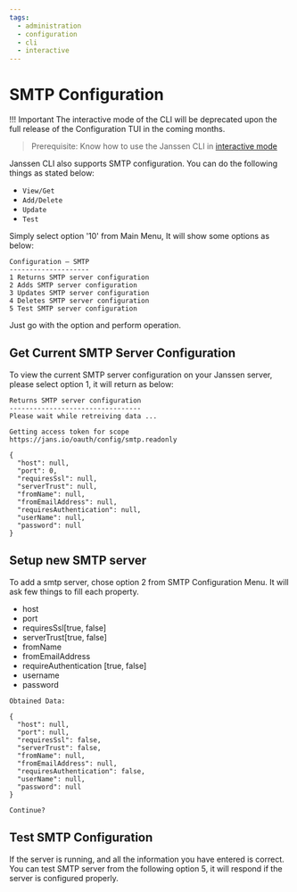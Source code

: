 ```yaml
---
tags:
  - administration
  - configuration
  - cli
  - interactive
---
```


# SMTP Configuration

!!! Important
    The interactive mode of the CLI will be deprecated upon the full release of the Configuration TUI in the coming months.

> Prerequisite: Know how to use the Janssen CLI in [interactive mode](im-index.md)

Janssen CLI also supports SMTP configuration. You can do the following things as stated below:
- `View/Get`
- `Add/Delete`
- `Update`
- `Test`

Simply select option '10' from Main Menu, It will show some options as below:
```text
Configuration – SMTP
--------------------
1 Returns SMTP server configuration
2 Adds SMTP server configuration
3 Updates SMTP server configuration
4 Deletes SMTP server configuration
5 Test SMTP server configuration
```
Just go with the option and perform operation.

## Get Current SMTP Server Configuration

To view the current SMTP server configuration on your Janssen server, please select option 1, it will return as below:

```text
Returns SMTP server configuration
---------------------------------
Please wait while retreiving data ...

Getting access token for scope https://jans.io/oauth/config/smtp.readonly

{
  "host": null,
  "port": 0,
  "requiresSsl": null,
  "serverTrust": null,
  "fromName": null,
  "fromEmailAddress": null,
  "requiresAuthentication": null,
  "userName": null,
  "password": null
}
```
## Setup new SMTP server

To add a smtp server, chose option 2 from SMTP Configuration Menu. It will ask few things to fill each property.

- host
- port
- requiresSsl[true, false]
- serverTrust[true, false]
- fromName
- fromEmailAddress
- requireAuthentication [true, false]
- username
- password

```text
Obtained Data:

{
  "host": null,
  "port": null,
  "requiresSsl": false,
  "serverTrust": false,
  "fromName": null,
  "fromEmailAddress": null,
  "requiresAuthentication": false,
  "userName": null,
  "password": null
}

Continue? 
```


## Test SMTP Configuration

If the server is running, and all the information you have entered is correct. You can test SMTP server from the following option 5, it will respond if the server is configured properly.

